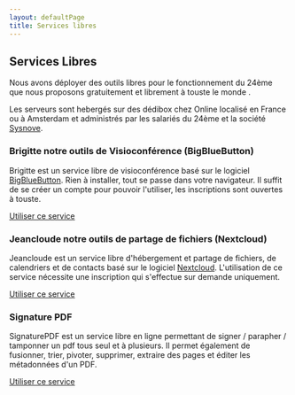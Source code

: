 ```yaml
---
layout: defaultPage
title: Services libres
---
```


## Services Libres

Nous avons déployer des outils libres pour le fonctionnement du 24ème que nous proposons gratuitement et librement à touste le monde .

Les serveurs sont hebergés sur des dédibox chez Online localisé en France ou à Amsterdam et administrés par les salariés du 24ème et la société [Sysnove](https://www.sysnove.fr/).

### Brigitte notre outils de Visioconférence (BigBlueButton)

Brigitte est un service libre de visioconférence basé sur le logiciel [BigBlueButton](https://fr.wikipedia.org/wiki/BigBlueButton). Rien à installer, tout se passe dans votre navigateur. Il suffit de se créer un compte pour pouvoir l'utiliser, les inscriptions sont ouvertes à touste.

[Utiliser ce service](https://brigitte.24eme.fr)

### Jeancloude notre outils de partage de fichiers (Nextcloud)

Jeancloude est un service libre d'hébergement et partage de fichiers, de calendriers et de contacts basé sur le logiciel [Nextcloud](https://fr.wikipedia.org/wiki/Nextcloud). L'utilisation de ce service nécessite une inscription qui s'effectue sur demande uniquement.

[Utiliser ce service](https://jeancloude.24eme.fr/)

### Signature PDF

SignaturePDF est un service libre en ligne permettant de signer / parapher / tamponner un pdf tous seul et à plusieurs. Il permet également de fusionner, trier, pivoter, supprimer, extraire des pages et éditer les métadonnées d'un PDF.

[Utiliser ce service](https://pdf.24eme.fr/)
